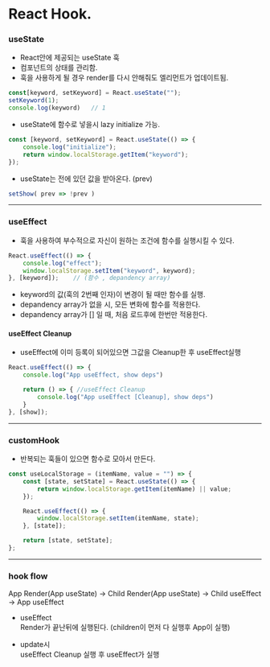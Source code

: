 # React Hook.

### useState
- React안에 제공되는 useState 훅
- 컴포넌트의 상태를 관리함.
- 훅을 사용하게 될 경우 render를 다시 안해줘도 엘리먼트가 업데이트됨.

```javascript
const[keyword, setKeyword] = React.useState("");
setKeyword(1);
console.log(keyword)   // 1
```

- useState에 함수로 넣을시 lazy initialize 가능.
```javascript
const [keyword, setKeyword] = React.useState(() => {
    console.log("initialize");
    return window.localStorage.getItem("keyword");
});
```

- useState는 전에 있던 값을 받아온다. (prev)
```javascript
setShow( prev => !prev )
```
- - -
### useEffect
- 훅을 사용하여 부수적으로 자신이 원하는 조건에 함수를 실행시킬 수 있다.

```javascript
React.useEffect(() => {
    console.log("effect");
    window.localStorage.setItem("keyword", keyword);
}, [keyword]);    // (함수 , depandency array)
```
- keyword의 값(훅의 2번째 인자)이 변경이 될 때만 함수를 실행.
- depandency array가 없을 시, 모든 변화에 함수를 적용한다.
- depandency array가 [] 일 때, 처음 로드후에 한번만 적용한다.

#### useEffect Cleanup
- useEffect에 이미 등록이 되어있으면 그값을 Cleanup한 후 useEffect실행

```javascript
React.useEffect(() => {
    console.log("App useEffect, show deps")

    return () => { //useEffect Cleanup
        console.log("App useEffect [Cleanup], show deps")
    }
}, [show]);
```
- - - 
### customHook
- 반복되는 훅들이 있으면 함수로 모아서 만든다.

```javascript
const useLocalStorage = (itemName, value = "") => {
    const [state, setState] = React.useState(() => {
        return window.localStorage.getItem(itemName) || value;
    });

    React.useEffect(() => {
        window.localStorage.setItem(itemName, state);
    }, [state]);

    return [state, setState];
};
```

- - -
### hook flow
App Render(App useState) -> Child Render(App useState) -> Child useEffect -> App useEffect   

- useEffect   
Render가 끝난뒤에 실행된다. (children이 먼저 다 실행후 App이 실행)

- update시   
useEffect Cleanup 실행 후 useEffect가 실행




